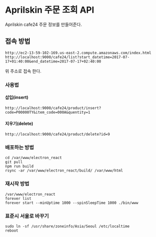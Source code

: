 # Aprilskin 주문 조회 API
Aprilskin cafe24 주문 정보를 만들어준다.

## 접속 방법
```
http://ec2-13-59-102-169.us-east-2.compute.amazonaws.com/index.html
http://localhost:9000/cafe24/list?start_datetime=2017-07-17+01:40:00&end_datetime=2017-07-17+02:40:00
```
위 주소로 접속 한다.

### 사용법
#### 삽입(insert)
```
http://localhost:9000/cafe24/product/insert?code=P00000TY&item_code=000A&quentity=1
```

#### 지우기(delete)
```
http://localhost:9000/cafe24/product/delete?id=9
```

### 배포하는 방법
```
cd /var/www/electron_react
git pull
npm run build
rsync -ar /var/www/electron_react/build/ /var/www/html
```

### 재시작 방법
```
/var/www/electron_react
forever list
forever start --minUptime 1000 --spinSleepTime 1000 ./bin/www
```

### 표준시 서울로 바꾸기
```
sudo ln -sf /usr/share/zoneinfo/Asia/Seoul /etc/localtime
reboot
```

